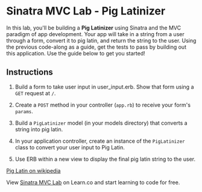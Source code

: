 # Sinatra MVC Lab - Pig Latinizer

In this lab, you'll be building a **Pig Latinizer** using Sinatra and the MVC paradigm of app development. Your app will take in a string from a user through a form, convert it to pig latin, and return the string to the user. Using the previous code-along as a guide, get the tests to pass by building out this application. Use the guide below to get you started!

## Instructions

1. Build a form to take user input in user_input.erb. Show that form using a `GET` request at `/`.

2. Create a `POST` method in your controller (`app.rb`) to receive your form's `params`.

3. Build a `PigLatinizer` model (in your models directory) that converts a string into pig latin.

4. In your application controller, create an instance of the `PigLatinizer` class to convert your user input to Pig Latin.

5. Use ERB within a new view to display the final pig latin string to the user.



<a href='https://en.wikipedia.org/wiki/Pig_Latin'>Pig Latin on wikipedia</a>

<p class='util--hide'>View <a href='https://learn.co/lessons/sinatra-mvc-lab'>Sinatra MVC Lab</a> on Learn.co and start learning to code for free.</p>
